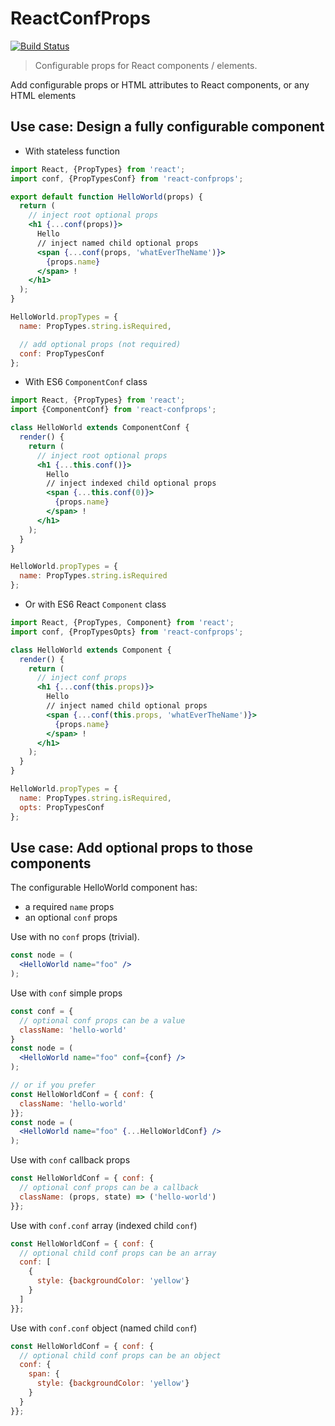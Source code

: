# ReactConfProps
[![Build Status](https://travis-ci.org/sylvaindethier/react-confprops.svg?branch=master)](https://travis-ci.org/sylvaindethier/react-confprops)

> Configurable props for React components / elements.

Add configurable props or HTML attributes to React components, or any HTML elements

## Use case: Design a fully configurable component

  * With stateless function
```jsx
import React, {PropTypes} from 'react';
import conf, {PropTypesConf} from 'react-confprops';

export default function HelloWorld(props) {
  return (
    // inject root optional props
    <h1 {...conf(props)}>
      Hello
      // inject named child optional props
      <span {...conf(props, 'whatEverTheName')}>
        {props.name}
      </span> !
    </h1>
  );
}

HelloWorld.propTypes = {
  name: PropTypes.string.isRequired,

  // add optional props (not required)
  conf: PropTypesConf
};
```

  * With ES6 `ComponentConf` class
```jsx
import React, {PropTypes} from 'react';
import {ComponentConf} from 'react-confprops';

class HelloWorld extends ComponentConf {
  render() {
    return (
      // inject root optional props
      <h1 {...this.conf()}>
        Hello
        // inject indexed child optional props
        <span {...this.conf(0)}>
          {props.name}
        </span> !
      </h1>
    );
  }
}

HelloWorld.propTypes = {
  name: PropTypes.string.isRequired
};
```

  * Or with ES6 React `Component` class
```jsx
import React, {PropTypes, Component} from 'react';
import conf, {PropTypesOpts} from 'react-confprops';

class HelloWorld extends Component {
  render() {
    return (
      // inject conf props
      <h1 {...conf(this.props)}>
        Hello
        // inject named child optional props
        <span {...conf(this.props, 'whatEverTheName')}>
          {props.name}
        </span> !
      </h1>
    );
  }
}

HelloWorld.propTypes = {
  name: PropTypes.string.isRequired,
  opts: PropTypesConf
};
```


## Use case: Add optional props to those components

The configurable HelloWorld component has:
  - a required `name` props
  - an optional `conf` props

Use with no `conf` props (trivial).
```jsx
const node = (
  <HelloWorld name="foo" />
);
```

Use with `conf` simple props
```jsx
const conf = {
  // optional conf props can be a value
  className: 'hello-world'
}
const node = (
  <HelloWorld name="foo" conf={conf} />
);

// or if you prefer
const HelloWorldConf = { conf: {
  className: 'hello-world'
}};
const node = (
  <HelloWorld name="foo" {...HelloWorldConf} />
);
```

Use with `conf` callback props
```jsx
const HelloWorldConf = { conf: {
  // optional conf props can be a callback
  className: (props, state) => ('hello-world')
}};
```

Use with `conf.conf` array (indexed child `conf`)
```jsx
const HelloWorldConf = { conf: {
  // optional child conf props can be an array
  conf: [
    {
      style: {backgroundColor: 'yellow'}
    }
  ]
}};
```

Use with `conf.conf` object (named child `conf`)
```jsx
const HelloWorldConf = { conf: {
  // optional child conf props can be an object
  conf: {
    span: {
      style: {backgroundColor: 'yellow'}
    }
  }
}};
```
